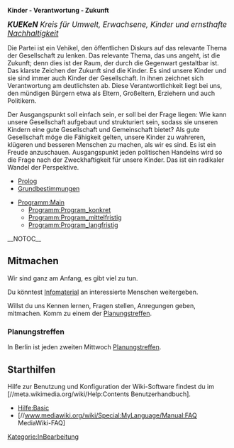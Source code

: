 **Kinder - Verantwortung - Zukunft**

<big>***KUEKeN** Kreis für Umwelt, Erwachsene, Kinder und ernsthafte
[Nachhaltigkeit](/wiki/Nachhaltigkeit "wikilink")* </big>

Die Partei ist ein Vehikel, den öffentlichen Diskurs auf das relevante
Thema der Gesellschaft zu lenken. Das relevante Thema, das uns angeht,
ist die Zukunft; denn dies ist der Raum, der durch die Gegenwart
gestaltbar ist. Das klarste Zeichen der Zukunft sind die Kinder. Es sind
unsere Kinder und sie sind immer auch Kinder der Gesellschaft. In ihnen
zeichnet sich Verantwortung am deutlichsten ab. Diese Verantwortlichkeit
liegt bei uns, den mündigen Bürgern etwa als Eltern, Großeltern,
Erziehern und auch Politikern.

Der Ausgangspunkt soll einfach sein, er soll bei der Frage liegen: Wie
kann unsere Gesellschaft aufgebaut und strukturiert sein, sodass sie
unseren Kindern eine gute Gesellschaft und Gemeinschaft bietet? Als gute
Gesellschaft möge die Fähigkeit gelten, unsere Kinder zu wahreren,
klügeren und besseren Menschen zu machen, als wir es sind. Es ist ein
Freude anzuschauen. Ausgangspunkt jeden politischen Handelns wird so die
Frage nach der Zweckhaftigkeit für unsere Kinder. Das ist ein radikaler
Wandel der Perspektive.

-   [Prolog](/wiki/Prolog "wikilink")
-   [Grundbestimmungen](/wiki/Grundbestimmungen "wikilink")

<!-- -->

-   [Programm:Main](/wiki/Programm:Main "wikilink")
    -   [Programm:Program\_konkret](/wiki/Programm:Program_konkret "wikilink")
    -   [Programm:Program\_mittelfristig](/wiki/Programm:Program_mittelfristig "wikilink")
    -   [Programm:Program\_langfristig](/wiki/Programm:Program_langfristig "wikilink")

  
\_\_NOTOC\_\_

Mitmachen
---------

Wir sind ganz am Anfang, es gibt viel zu tun.

Du könntest [Infomaterial](/wiki/Infomaterial "wikilink") an interessierte
Menschen weitergeben.

Willst du uns Kennen lernen, Fragen stellen, Anregungen geben,
mitmachen. Komm zu einem der [
Planungstreffen](/wiki/Hauptseite#Planungstreffen "wikilink").

### Planungstreffen

In Berlin ist jeden zweiten Mittwoch [
Planungstreffen](/wiki/Planungstreffen_Berlin "wikilink").

Starthilfen
-----------

Hilfe zur Benutzung und Konfiguration der Wiki-Software findest du im
\[//meta.wikimedia.org/wiki/Help:Contents Benutzerhandbuch\].

-   [Hilfe:Basic](/wiki/Hilfe:Basic "wikilink")
-   \[//www.mediawiki.org/wiki/Special:MyLanguage/Manual:FAQ
    MediaWiki-FAQ\]

[Kategorie:InBearbeitung](/wiki/Kategorie:InBearbeitung "wikilink")
